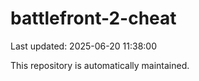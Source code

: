 # battlefront-2-cheat

Last updated: 2025-06-20 11:38:00

This repository is automatically maintained.
